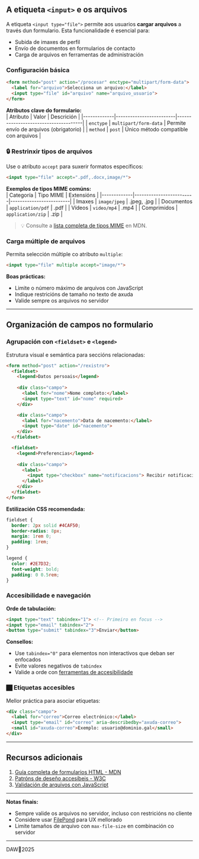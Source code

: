 ## A etiqueta `<input>` e os arquivos

A etiqueta `<input type="file">` permite aos usuarios **cargar arquivos** a través dun formulario. Esta funcionalidade é esencial para:

- Subida de imaxes de perfil  
- Envío de documentos en formularios de contacto  
- Carga de arquivos en ferramentas de administración  

### Configuración básica

```html
<form method="post" action="/procesar" enctype="multipart/form-data">
  <label for="arquivo">Selecciona un arquivo:</label>
  <input type="file" id="arquivo" name="arquivo_usuario">
</form>
```

**Atributos clave do formulario:**  
| Atributo    | Valor                   | Descrición                          |
|-------------|-------------------------|--------------------------------------|
| `enctype`   | `multipart/form-data`   | Permite envío de arquivos (obrigatorio) |
| `method`    | `post`                  | Único método compatible con arquivos |

### 🔒 Restrinxir tipos de arquivos

Use o atributo `accept` para suxerir formatos específicos:

```html
<input type="file" accept=".pdf,.docx,image/*">
```

**Exemplos de tipos MIME comúns:**  
| Categoría   | Tipo MIME               | Extensións              |
|-------------|-------------------------|-------------------------|
| Imaxes      | `image/jpeg`            | .jpeg, .jpg             |
| Documentos  | `application/pdf`       | .pdf                    |
| Vídeos      | `video/mp4`             | .mp4                    |
| Comprimidos | `application/zip`       | .zip                    |

> 💡 Consulte a [lista completa de tipos MIME](https://developer.mozilla.org/gl/docs/Web/HTTP/Basics_of_HTTP/MIME_types/Common_types) en MDN.

### Carga múltiple de arquivos

Permita selección múltiple co atributo `multiple`:

```html
<input type="file" multiple accept="image/*">
```

**Boas prácticas:**  
- Limite o número máximo de arquivos con JavaScript  
- Indique restricións de tamaño no texto de axuda  
- Valide sempre os arquivos no servidor

---

## Organización de campos no formulario

### Agrupación con `<fieldset>` e `<legend>`

Estrutura visual e semántica para seccións relacionadas:

```html
<form method="post" action="/rexistro">
  <fieldset>
    <legend>Datos persoais</legend>
    
    <div class="campo">
      <label for="nome">Nome completo:</label>
      <input type="text" id="nome" required>
    </div>

    <div class="campo">
      <label for="nacemento">Data de nacemento:</label>
      <input type="date" id="nacemento">
    </div>
  </fieldset>

  <fieldset>
    <legend>Preferencias</legend>
    
    <div class="campo">
      <label>
        <input type="checkbox" name="notificacions"> Recibir notificacións
      </label>
    </div>
  </fieldset>
</form>
```

**Estilización CSS recomendada:**  
```css
fieldset {
  border: 2px solid #4CAF50;
  border-radius: 8px;
  margin: 1rem 0;
  padding: 1rem;
}

legend {
  color: #2E7D32;
  font-weight: bold;
  padding: 0 0.5rem;
}
```

### Accesibilidade e navegación

**Orde de tabulación:**  
```html
<input type="text" tabindex="1"> <!-- Primeiro en focus -->
<input type="email" tabindex="2">
<button type="submit" tabindex="3">Enviar</button>
```

**Consellos:**  
- Use `tabindex="0"` para elementos non interactivos que deban ser enfocados  
- Evite valores negativos de `tabindex`  
- Valide a orde con [ferramentas de accesibilidade](https://wave.webaim.org/)

### 🏿 Etiquetas accesibles

Mellor práctica para asociar etiquetas:

```html
<div class="campo">
  <label for="correo">Correo electrónico:</label>
  <input type="email" id="correo" aria-describedby="axuda-correo">
  <small id="axuda-correo">Exemplo: usuario@dominio.gal</small>
</div>
```

---

## Recursos adicionais

1. [Guía completa de formularios HTML - MDN](https://developer.mozilla.org/gl/docs/Learn/Forms)  
2. [Patróns de deseño accesíbeis - W3C](https://www.w3.org/WAI/ARIA/apg/patterns/)  
3. [Validación de arquivos con JavaScript](https://web.dev/learn/forms/file-upload/)

---

**Notas finais:**  
- Sempre valide os arquivos no servidor, incluso con restricións no cliente  
- Considere usar [FilePond](https://pqina.nl/filepond/) para UX mellorado  
- Limite tamaños de arquivo con `max-file-size` en combinación co servidor


---

DAW🧊2025